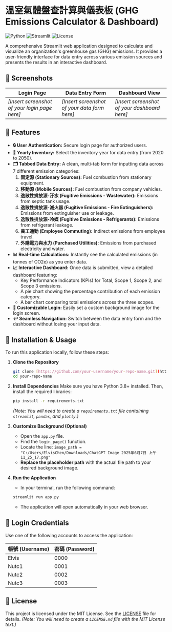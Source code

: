 # 溫室氣體盤查計算與儀表板 (GHG Emissions Calculator & Dashboard)

![Python](https://img.shields.io/badge/python-3.8+-blue.svg)
![Streamlit](https://img.shields.io/badge/Streamlit-1.20+-red.svg)
![License](https://img.shields.io/badge/license-MIT-green.svg)

A comprehensive Streamlit web application designed to calculate and visualize an organization's greenhouse gas (GHG) emissions. It provides a user-friendly interface for data entry across various emission sources and presents the results in an interactive dashboard.

## 📸 Screenshots

| Login Page                                    | Data Entry Form                               | Dashboard View                                |
| --------------------------------------------- | --------------------------------------------- | --------------------------------------------- |
| *[Insert screenshot of your login page here]* | *[Insert screenshot of your data form here]* | *[Insert screenshot of your dashboard here]* |

## 🌟 Features

- **🔒 User Authentication:** Secure login page for authorized users.
- **📅 Yearly Inventory:** Select the inventory year for data entry (from 2020 to 2050).
- **🗂️ Tabbed Data Entry:** A clean, multi-tab form for inputting data across 7 different emission categories:
    1.  **固定源 (Stationary Sources):** Fuel combustion from stationary equipment.
    2.  **移動源 (Mobile Sources):** Fuel combustion from company vehicles.
    3.  **逸散性排放源-汙水 (Fugitive Emissions - Wastewater):** Emissions from septic tank usage.
    4.  **逸散性排放源-滅火器 (Fugitive Emissions - Fire Extinguishers):** Emissions from extinguisher use or leakage.
    5.  **逸散性排放源-冷媒 (Fugitive Emissions - Refrigerants):** Emissions from refrigerant leakage.
    6.  **員工通勤 (Employee Commuting):** Indirect emissions from employee travel.
    7.  **外購電力與水力 (Purchased Utilities):** Emissions from purchased electricity and water.
- **📊 Real-time Calculations:** Instantly see the calculated emissions (in tonnes of CO2e) as you enter data.
- **📈 Interactive Dashboard:** Once data is submitted, view a detailed dashboard featuring:
    - Key Performance Indicators (KPIs) for Total, Scope 1, Scope 2, and Scope 3 emissions.
    - A pie chart showing the percentage contribution of each emission category.
    - A bar chart comparing total emissions across the three scopes.
- **🎨 Customizable Login:** Easily set a custom background image for the login screen.
- **↩️ Seamless Navigation:** Switch between the data entry form and the dashboard without losing your input data.

## 🚀 Installation & Usage

To run this application locally, follow these steps:

1.  **Clone the Repository**
    ```bash
    git clone [https://github.com/your-username/your-repo-name.git](https://github.com/your-username/your-repo-name.git)
    cd your-repo-name
    ```

2.  **Install Dependencies**
    Make sure you have Python 3.8+ installed. Then, install the required libraries:
    ```bash
    pip install -r requirements.txt
    ```
    *(Note: You will need to create a `requirements.txt` file containing `streamlit`, `pandas`, and `plotly`.)*

3.  **Customize Background (Optional)**
    - Open the `app.py` file.
    - Find the `login_page()` function.
    - Locate the line: `image_path = "C:/Users/ElvisChen/Downloads/ChatGPT Image 2025年6月7日 上午11_25_17.png"`
    - **Replace the placeholder path** with the actual file path to your desired background image.

4.  **Run the Application**
    - In your terminal, run the following command:
    ```bash
    streamlit run app.py
    ```
    - The application will open automatically in your web browser.

## 🔑 Login Credentials

Use one of the following accounts to access the application:

| 帳號 (Username) | 密碼 (Password) |
| :-------------- | :-------------- |
| Elvis           | 0000            |
| Nutc1           | 0001            |
| Nutc2           | 0002            |
| Nutc3           | 0003            |

## 📄 License

This project is licensed under the MIT License. See the [LICENSE](LICENSE.md) file for details.
*(Note: You will need to create a `LICENSE.md` file with the MIT License text.)*
